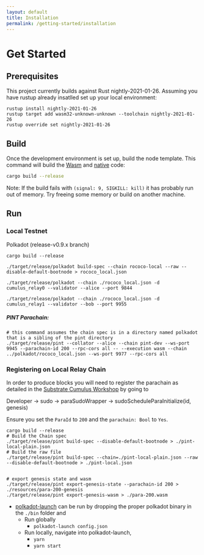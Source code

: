 ```yaml
---
layout: default
title: Installation
permalink: /getting-started/installation
---
```


# Get Started

## Prerequisites

This project currently builds against Rust nightly-2021-01-26. Assuming you have rustup already insatlled set up your local environment:

```shell
rustup install nightly-2021-01-26
rustup target add wasm32-unknown-unknown --toolchain nightly-2021-01-26
rustup override set nightly-2021-01-26
``` 

## Build

Once the development environment is set up, build the node template. This command will build the
[Wasm](https://substrate.dev/docs/en/knowledgebase/advanced/executor#wasm-execution) and
[native](https://substrate.dev/docs/en/knowledgebase/advanced/executor#native-execution) code:

```bash
cargo build --release
```

Note: If the build fails with `(signal: 9, SIGKILL: kill)` it has probably run out of memory. Try freeing some memory or build on another machine.

## Run

### Local Testnet

Polkadot (release-v0.9.x branch)

```
cargo build --release

./target/release/polkadot build-spec --chain rococo-local --raw --disable-default-bootnode > rococo_local.json

./target/release/polkadot --chain ./rococo_local.json -d cumulus_relay0 --validator --alice --port 9844

./target/release/polkadot --chain ./rococo_local.json -d cumulus_relay1 --validator --bob --port 9955
```

##### PINT Parachain:

```
# this command assumes the chain spec is in a directory named polkadot that is a sibling of the pint directory
./target/release/pint --collator --alice --chain pint-dev --ws-port 9945 --parachain-id 200 --rpc-cors all -- --execution wasm --chain ../polkadot/rococo_local.json --ws-port 9977 --rpc-cors all
```

### Registering on Local Relay Chain

In order to produce blocks you will need to register the parachain as detailed in the [Substrate Cumulus Workshop](https://substrate.dev/cumulus-workshop/#/en/3-parachains/2-register) by going to

Developer -> sudo -> paraSudoWrapper -> sudoScheduleParaInitialize(id, genesis)

Ensure you set the `ParaId` to `200` and the `parachain: Bool` to `Yes`.

```
cargo build --release
# Build the Chain spec
./target/release/pint build-spec --disable-default-bootnode > ./pint-local-plain.json
# Build the raw file
./target/release/pint build-spec --chain=./pint-local-plain.json --raw --disable-default-bootnode > ./pint-local.json


# export genesis state and wasm
./target/release/pint export-genesis-state --parachain-id 200 > ./resources/para-200-genesis
./target/release/pint export-genesis-wasm > ./para-200.wasm
```

* [polkadot-launch](https://github.com/paritytech/polkadot-launch) can be run by dropping the proper polkadot binary in the  `./bin` folder and
    * Run globally
        * `polkadot-launch config.json`
    * Run locally, navigate into polkadot-launch,
        * ``` yarn ```
        * ``` yarn start ```